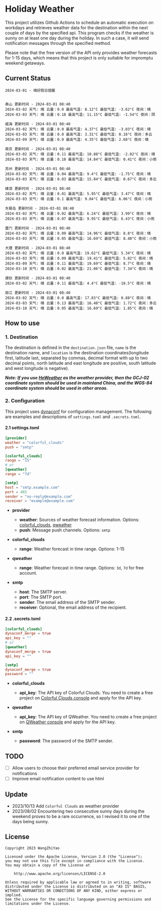 # Holiday Weather

This project utilizes Github Actions to schedule an automatic execution on workdays and retrieves weather data for the destination within the next couple of days by the  specified api.
This program checks if the weather is sunny on at least one day during the holiday. In such a case, it will send notification messages through the specified method.

Please note that the free version of the API only provides weather forecasts for 1-15 days, which means that this project is only suitable for impromptu weekend getaways.

## Current Status

```
2024-03-01 - 晴好假日提醒


泰山 更新时间 - 2024-03-01 08:40
2024-03-02 天气: 晴 云量：0.0 最高气温: 8.12°C 最低气温: -3.62°C 夜间：晴
2024-03-03 天气: 晴 云量：0.18 最高气温: 11.15°C 最低气温: -1.54°C 夜间：阴

威海 更新时间 - 2024-03-01 08:40
2024-03-02 天气: 晴 云量：0.0 最高气温: 4.37°C 最低气温: -3.03°C 夜间：晴
2024-03-03 天气: 晴 云量：0.0 最高气温: 3.31°C 最低气温: 0.18°C 夜间：多云
2024-03-09 天气: 晴 云量：0.0 最高气温: 4.35°C 最低气温: 2.68°C 夜间：晴

南京 更新时间 - 2024-03-01 08:40
2024-03-02 天气: 晴 云量：0.11 最高气温: 10.88°C 最低气温: -2.02°C 夜间：晴
2024-03-03 天气: 晴 云量：0.18 最高气温: 14.84°C 最低气温: 0.41°C 夜间：小雨

苏州 更新时间 - 2024-03-01 08:40
2024-03-02 天气: 晴 云量：0.04 最高气温: 9.4°C 最低气温: -1.75°C 夜间：晴
2024-03-03 天气: 晴 云量：0.03 最高气温: 15.04°C 最低气温: 0.67°C 夜间：多云

嵊泗 更新时间 - 2024-03-01 08:40
2024-03-02 天气: 晴 云量：0.01 最高气温: 5.95°C 最低气温: 3.47°C 夜间：晴
2024-03-03 天气: 晴 云量：0.1 最高气温: 9.04°C 最低气温: 6.06°C 夜间：小雨

东极岛 更新时间 - 2024-03-01 08:40
2024-03-02 天气: 晴 云量：0.02 最高气温: 6.24°C 最低气温: 3.99°C 夜间：晴
2024-03-03 天气: 晴 云量：0.07 最高气温: 9.95°C 最低气温: 6.43°C 夜间：小雨

厦门 更新时间 - 2024-03-01 08:40
2024-03-02 天气: 晴 云量：0.09 最高气温: 14.96°C 最低气温: 8.8°C 夜间：晴
2024-03-03 天气: 晴 云量：0.05 最高气温: 16.69°C 最低气温: 8.48°C 夜间：小雨

大理 更新时间 - 2024-03-01 08:40
2024-03-02 天气: 晴 云量：0.0 最高气温: 19.62°C 最低气温: 5.34°C 夜间：晴
2024-03-03 天气: 晴 云量：0.09 最高气温: 19.41°C 最低气温: 5.82°C 夜间：晴
2024-03-09 天气: 晴 云量：0.11 最高气温: 19.69°C 最低气温: 8.7°C 夜间：晴
2024-03-10 天气: 晴 云量：0.02 最高气温: 21.06°C 最低气温: 7.34°C 夜间：晴

德钦 更新时间 - 2024-03-01 08:40
2024-03-02 天气: 晴 云量：0.11 最高气温: 4.4°C 最低气温: -10.5°C 夜间：晴

丽江 更新时间 - 2024-03-01 08:40
2024-03-02 天气: 晴 云量：0.0 最高气温: 17.83°C 最低气温: 0.88°C 夜间：晴
2024-03-03 天气: 晴 云量：0.13 最高气温: 16.48°C 最低气温: 1.72°C 夜间：多云
2024-03-10 天气: 晴 云量：0.05 最高气温: 16.69°C 最低气温: 1.85°C 夜间：晴

```

## How to use

### 1. Destination

The destination is defined in the `destination.json` file, `name` is the destination name, and `location` is the destination coordinates(longitude first, latitude last, separated by commas, decimal format with up to two decimal points, north latitude and east longitude are positive, south latitude and west longitude is negative).

***Note: If you use [HeWeather](https://dev.qweather.com/docs/) as the weather provider, then the GCJ-02 coordinate system should be used in mainland China, and the WGS-84 coordinate system should be used in other areas.***

### 2. Configuration

This project uses [dynaconf](https://github.com/dynaconf/dynaconf) for configuration management. The following are examples and descriptions of `settings.toml`  and `.secrets.toml`.

#### 2.1 settings.toml

```toml
[provider]
weather = "colorful_clouds"
push = "smtp"

[colorful_clouds]
range = "15"
# or
[qweather]
range = "7d"

[smtp]
host = "smtp.example.com"
port = 465
sender = "no-reply@example.com"
receiver = "example@example.com"
```
- **provider**
  - **weather**: Sources of weather forecast information. Options: [colorful_clouds](https://docs.caiyunapp.com/docs/daily), [qweather](https://dev.qweather.com/docs/api/weather/weather-daily-forecast/)
  - **push**: Message push channels. Options: `smtp`

- **colorful_clouds**
  - **range**:  Weather forecast in time range. Options: 1-15

- **qweather**
  - **range**: Weather forecast in time range. Options: `3d`, `7d` for free account.

- **smtp**
  - **host**: The SMTP server.
  - **port**: The SMTP port.
  - **sender**: The email address of the SMTP sender.
  - **receiver**: Optional, the email address of the recipient.

#### 2.2 .secrets.toml

```toml
[colorful_clouds]
dynaconf_merge = true
api_key = ""
# or
[qweather]
dynaconf_merge = true
api_key = ""

[smtp]
dynaconf_merge = true
password = ""
```

- **colorful_clouds**
  - **api_key**:  The API key of Colorful Clouds. You need to create a free project on [Colorful Clouds console](https://platform.caiyunapp.com/dashboard/index) and apply for the API key.

- **qweather**
  - **api_key**: The API key of QWeather. You need to create a free project on [QWeather console](https://console.qweather.com/#/console) and apply for the API key.

- **smtp**
  - **password**: The password of the SMTP sender.


## TODO

- [ ] Allow users to choose their preferred email service provider for notifications
- [ ] Improve email notification content to use html

## Update
- 2023/10/13 Add `Colorful Clouds` as weather provider 
- 2023/08/02 Encountering two consecutive sunny days during the weekend proves to be a rare occurrence, so I revised it to one of the days being sunny.

## License

    Copyright 2023 WangZhiYao
    
    Licensed under the Apache License, Version 2.0 (the "License");
    you may not use this file except in compliance with the License.
    You may obtain a copy of the License at
    
        http://www.apache.org/licenses/LICENSE-2.0
    
    Unless required by applicable law or agreed to in writing, software
    distributed under the License is distributed on an "AS IS" BASIS,
    WITHOUT WARRANTIES OR CONDITIONS OF ANY KIND, either express or implied.
    See the License for the specific language governing permissions and
    limitations under the License.
